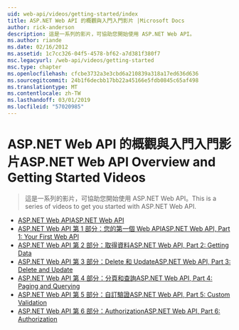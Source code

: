 ```yaml
---
uid: web-api/videos/getting-started/index
title: ASP.NET Web API 的概觀與入門入門影片 |Microsoft Docs
author: rick-anderson
description: 這是一系列的影片，可協助您開始使用 ASP.NET Web API。
ms.author: riande
ms.date: 02/16/2012
ms.assetid: 1c7cc326-04f5-4578-bf62-a7d381f380f7
msc.legacyurl: /web-api/videos/getting-started
msc.type: chapter
ms.openlocfilehash: cfcbe3732a3e3cbd6a210839a318a17ed636d636
ms.sourcegitcommit: 24b1f6decbb17bb22a45166e5fdb0845c65af498
ms.translationtype: MT
ms.contentlocale: zh-TW
ms.lasthandoff: 03/01/2019
ms.locfileid: "57020985"
---
```

<a name="aspnet-web-api-overview-and-getting-started-videos"></a><span data-ttu-id="3c8e7-103">ASP.NET Web API 的概觀與入門入門影片</span><span class="sxs-lookup"><span data-stu-id="3c8e7-103">ASP.NET Web API Overview and Getting Started Videos</span></span>
====================
> <span data-ttu-id="3c8e7-104">這是一系列的影片，可協助您開始使用 ASP.NET Web API。</span><span class="sxs-lookup"><span data-stu-id="3c8e7-104">This is a series of videos to get you started with ASP.NET Web API.</span></span>


- [<span data-ttu-id="3c8e7-105">ASP.NET Web API</span><span class="sxs-lookup"><span data-stu-id="3c8e7-105">ASP.NET Web API</span></span>](aspnet-web-api.md)
- [<span data-ttu-id="3c8e7-106">ASP.NET Web API 第 1 部分：您的第一個 Web API</span><span class="sxs-lookup"><span data-stu-id="3c8e7-106">ASP.NET Web API, Part 1: Your First Web API</span></span>](your-first-web-api.md)
- [<span data-ttu-id="3c8e7-107">ASP.NET Web API 第 2 部分：取得資料</span><span class="sxs-lookup"><span data-stu-id="3c8e7-107">ASP.NET Web API, Part 2: Getting Data</span></span>](getting-data.md)
- [<span data-ttu-id="3c8e7-108">ASP.NET Web API 第 3 部分：Delete 和 Update</span><span class="sxs-lookup"><span data-stu-id="3c8e7-108">ASP.NET Web API, Part 3: Delete and Update</span></span>](delete-and-update.md)
- [<span data-ttu-id="3c8e7-109">ASP.NET Web API 第 4 部分：分頁和查詢</span><span class="sxs-lookup"><span data-stu-id="3c8e7-109">ASP.NET Web API, Part 4: Paging and Querying</span></span>](paging-and-querying.md)
- [<span data-ttu-id="3c8e7-110">ASP.NET Web API 第 5 部分：自訂驗證</span><span class="sxs-lookup"><span data-stu-id="3c8e7-110">ASP.NET Web API, Part 5: Custom Validation</span></span>](custom-validation.md)
- [<span data-ttu-id="3c8e7-111">ASP.NET Web API 第 6 部分：Authorization</span><span class="sxs-lookup"><span data-stu-id="3c8e7-111">ASP.NET Web API, Part 6: Authorization</span></span>](authorization.md)
